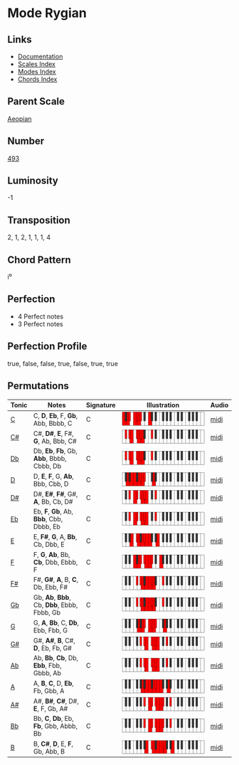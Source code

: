 # Mode Rygian

## Links

- [Documentation](README.md)
- [Scales Index](Scales.md)
- [Modes Index](Modes.md)
- [Chords Index](Chords.md)

## Parent Scale

[Aeopian](ScaleAeopian.md)

## Number

[493](https://ianring.com/musictheory/scales/493)

## Luminosity

-1

## Transposition

2, 1, 2, 1, 1, 1, 4

## Chord Pattern

i⁰

## Perfection

- 4 Perfect notes
- 3 Perfect notes

## Perfection Profile

true, false, false, true, false, true, true

## Permutations

| Tonic | Notes | Signature | Illustration | Audio |
|-------|-------|-----------|--------------|-------|
| [C](ModeCNaturalRygian.md) | C, **D**, **Eb**, F, **Gb**, Abb, Bbbb, C | C | ![CNaturalRygian](ModeCNaturalRygian.png) | [midi](https://github.com/edipermadi/music/blob/main/docs/ModeCNaturalRygian.mid?raw=true) |
| [C#](ModeCSharpRygian.md) | C#, **D#**, **E**, F#, **G**, Ab, Bbb, C# | C | ![CSharpRygian](ModeCSharpRygian.png) | [midi](https://github.com/edipermadi/music/blob/main/docs/ModeCSharpRygian.mid?raw=true) |
| [Db](ModeDFlatRygian.md) | Db, **Eb**, **Fb**, Gb, **Abb**, Bbbb, Cbbb, Db | C | ![DFlatRygian](ModeDFlatRygian.png) | [midi](https://github.com/edipermadi/music/blob/main/docs/ModeDFlatRygian.mid?raw=true) |
| [D](ModeDNaturalRygian.md) | D, **E**, **F**, G, **Ab**, Bbb, Cbb, D | C | ![DNaturalRygian](ModeDNaturalRygian.png) | [midi](https://github.com/edipermadi/music/blob/main/docs/ModeDNaturalRygian.mid?raw=true) |
| [D#](ModeDSharpRygian.md) | D#, **E#**, **F#**, G#, **A**, Bb, Cb, D# | C | ![DSharpRygian](ModeDSharpRygian.png) | [midi](https://github.com/edipermadi/music/blob/main/docs/ModeDSharpRygian.mid?raw=true) |
| [Eb](ModeEFlatRygian.md) | Eb, **F**, **Gb**, Ab, **Bbb**, Cbb, Dbbb, Eb | C | ![EFlatRygian](ModeEFlatRygian.png) | [midi](https://github.com/edipermadi/music/blob/main/docs/ModeEFlatRygian.mid?raw=true) |
| [E](ModeENaturalRygian.md) | E, **F#**, **G**, A, **Bb**, Cb, Dbb, E | C | ![ENaturalRygian](ModeENaturalRygian.png) | [midi](https://github.com/edipermadi/music/blob/main/docs/ModeENaturalRygian.mid?raw=true) |
| [F](ModeFNaturalRygian.md) | F, **G**, **Ab**, Bb, **Cb**, Dbb, Ebbb, F | C | ![FNaturalRygian](ModeFNaturalRygian.png) | [midi](https://github.com/edipermadi/music/blob/main/docs/ModeFNaturalRygian.mid?raw=true) |
| [F#](ModeFSharpRygian.md) | F#, **G#**, **A**, B, **C**, Db, Ebb, F# | C | ![FSharpRygian](ModeFSharpRygian.png) | [midi](https://github.com/edipermadi/music/blob/main/docs/ModeFSharpRygian.mid?raw=true) |
| [Gb](ModeGFlatRygian.md) | Gb, **Ab**, **Bbb**, Cb, **Dbb**, Ebbb, Fbbb, Gb | C | ![GFlatRygian](ModeGFlatRygian.png) | [midi](https://github.com/edipermadi/music/blob/main/docs/ModeGFlatRygian.mid?raw=true) |
| [G](ModeGNaturalRygian.md) | G, **A**, **Bb**, C, **Db**, Ebb, Fbb, G | C | ![GNaturalRygian](ModeGNaturalRygian.png) | [midi](https://github.com/edipermadi/music/blob/main/docs/ModeGNaturalRygian.mid?raw=true) |
| [G#](ModeGSharpRygian.md) | G#, **A#**, **B**, C#, **D**, Eb, Fb, G# | C | ![GSharpRygian](ModeGSharpRygian.png) | [midi](https://github.com/edipermadi/music/blob/main/docs/ModeGSharpRygian.mid?raw=true) |
| [Ab](ModeAFlatRygian.md) | Ab, **Bb**, **Cb**, Db, **Ebb**, Fbb, Gbbb, Ab | C | ![AFlatRygian](ModeAFlatRygian.png) | [midi](https://github.com/edipermadi/music/blob/main/docs/ModeAFlatRygian.mid?raw=true) |
| [A](ModeANaturalRygian.md) | A, **B**, **C**, D, **Eb**, Fb, Gbb, A | C | ![ANaturalRygian](ModeANaturalRygian.png) | [midi](https://github.com/edipermadi/music/blob/main/docs/ModeANaturalRygian.mid?raw=true) |
| [A#](ModeASharpRygian.md) | A#, **B#**, **C#**, D#, **E**, F, Gb, A# | C | ![ASharpRygian](ModeASharpRygian.png) | [midi](https://github.com/edipermadi/music/blob/main/docs/ModeASharpRygian.mid?raw=true) |
| [Bb](ModeBFlatRygian.md) | Bb, **C**, **Db**, Eb, **Fb**, Gbb, Abbb, Bb | C | ![BFlatRygian](ModeBFlatRygian.png) | [midi](https://github.com/edipermadi/music/blob/main/docs/ModeBFlatRygian.mid?raw=true) |
| [B](ModeBNaturalRygian.md) | B, **C#**, **D**, E, **F**, Gb, Abb, B | C | ![BNaturalRygian](ModeBNaturalRygian.png) | [midi](https://github.com/edipermadi/music/blob/main/docs/ModeBNaturalRygian.mid?raw=true) |
